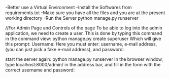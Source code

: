 -Better use a Virtual Environment 
-Install the Softwares from requirements.txt 
-Make sure you have all the files and you are at the present working directory 
-Run the Server
    python manage.py runserver

//For Admin Page and Controls of the page
To be able to log into the admin application, we need to create a user. This is done by typing this command in the command view:
                      python manage.py create superuser
Which will give this prompt:
Username:
Here you must enter: username, e-mail address, (you can just pick a fake e-mail address), and password:


start the server again:
                      python manage.py runserver
In the browser window, type localhost:8000/admin/ in the address bar, and fill in the form with the correct username and password:
